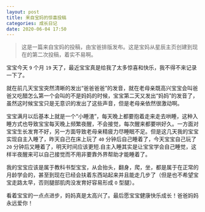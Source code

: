 ```yaml
---
layout: post
title: 来自宝妈的惊喜投稿
categories: 成长日记
date: 2020-06-04 17:50
---
```


> 这是一篇来自宝妈的投稿，由宝爸排版发布。这是宝妈从星辰主页创建到现在的第二次投稿，着实不易啊。

<!--more-->

宝宝今天 `9` 个月 `19` 天了，最近宝宝真是给我了太多惊喜和快乐，我不得不来记录一下了。

就在前几天宝宝突然清晰的发出“爸爸爸爸”的发音，就在老母亲既高兴宝宝会叫爸爸又吃醋怎么第一个会叫的不是妈妈的时候，宝宝第二天又发出“妈妈”的发音了，虽然这时候宝宝只是无意识的发出了这些声音，但是老母亲依然很激动啊。

宝宝满月以后基本上就是一个“小睡渣”，每天晚上都要抱着走来走去哄睡，这种入睡方式也导致宝宝每天晚上频繁夜醒，不会接觉，每次醒来都要哄好久。一方面对宝宝生长发育不好，另一方面导致老母亲精疲力尽睡眠不足。但是这几天我的宝宝实现自主入睡了，昨天自己在床上玩了 `40` 分钟后自己睡着了，今天宝宝自己玩了 `20` 分钟后又睡着了，明天时间应该更短.自主入睡其实是让宝宝学会自己睡觉，这样半夜醒来可以自己接觉而不用非要靠外界帮助才能睡着了。

我的宝宝应该是属于教科书型宝宝，从会抬头，翻身，爬，坐，都是属于在正常的月龄学会的，甚至到现在已经会扶着东西站起来并且能走几步了（但是也不希望宝宝走路太早，否则腿部肌肉没发育好容易形成 `O` 型腿）。

看着宝宝的一点点进步，妈妈真是太高兴了。最后愿宝宝健康快乐成长！爸爸妈妈永远爱你！

